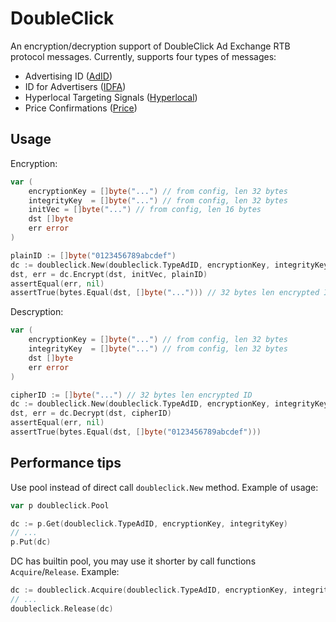 # DoubleClick

An encryption/decryption support of DoubleClick Ad Exchange RTB protocol messages.
Currently, supports four types of messages:
* Advertising ID ([AdID](https://developers.google.com/authorized-buyers/rtb/response-guide/decrypt-advertising-id))
* ID for Advertisers ([IDFA](https://support.google.com/authorizedbuyers/answer/3221407))
* Hyperlocal Targeting Signals ([Hyperlocal](https://developers.google.com/authorized-buyers/rtb/response-guide/decrypt-hyperlocal))
* Price Confirmations ([Price](https://developers.google.com/authorized-buyers/rtb/response-guide/decrypt-price))

## Usage

Encryption:
```go
var (
    encryptionKey = []byte("...") // from config, len 32 bytes
    integrityKey  = []byte("...") // from config, len 32 bytes
    initVec = []byte("...") // from config, len 16 bytes
    dst []byte
    err error
)

plainID := []byte("0123456789abcdef")
dc := doubleclick.New(doubleclick.TypeAdID, encryptionKey, integrityKey)
dst, err = dc.Encrypt(dst, initVec, plainID)
assertEqual(err, nil)
assertTrue(bytes.Equal(dst, []byte("..."))) // 32 bytes len encrypted ID
```

Descryption:
```go
var (
    encryptionKey = []byte("...") // from config, len 32 bytes
    integrityKey  = []byte("...") // from config, len 32 bytes
    dst []byte
    err error
)

cipherID := []byte("...") // 32 bytes len encrypted ID
dc := doubleclick.New(doubleclick.TypeAdID, encryptionKey, integrityKey)
dst, err = dc.Decrypt(dst, cipherID)
assertEqual(err, nil)
assertTrue(bytes.Equal(dst, []byte("0123456789abcdef")))
```

## Performance tips

Use pool instead of direct call `doubleclick.New` method. Example of usage:
```go
var p doubleclick.Pool

dc := p.Get(doubleclick.TypeAdID, encryptionKey, integrityKey)
// ...
p.Put(dc)
```

DC has builtin pool, you may use it shorter by call functions `Acquire`/`Release`. Example:
```go
dc := doubleclick.Acquire(doubleclick.TypeAdID, encryptionKey, integrityKey)
// ...
doubleclick.Release(dc)
```
